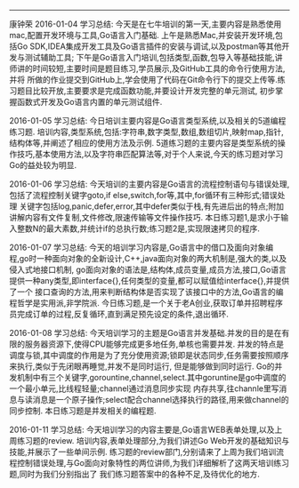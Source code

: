 ------
康钟荣
2016-01-04 学习总结:
     今天是在七牛培训的第一天,主要内容是熟悉使用mac,配置开发环境与工具,Go语言入门基础.
     上午是熟悉Mac,并安装开发环境,包括Go SDK,IDEA集成开发工具及Go语言插件的安装与调试,以及postman等其他开发与测试辅助工具;
     下午是Go语言入门培训,包括类型,函数,包导入等基础技能,讲师讲的时间较短,主要时间是题目练习,学员展示,及GitHub工具的命令行使用方法,并将
  所做的作业提交到GitHub上,学会使用了代码在Git命令行下的提交上传等.练习题目比较开放,主要要求是完成函数功能,并要设计开发完整的单元测试,
  初步掌握函数式开发及Go语言内置的单元测试组件.
  
2016-01-05 学习总结:
     今日培训主要内容是Go语言类型系统,以及相关的5道编程练习题.
     培训内容,类型系统,包括:字符串,数字类型,数组,数组切片,映射map,指针,结构体等,并阐述了相应的使用方法及示例.
     5道练习题的主要内容是类型系统的操作技巧,基本使用方法,以及字符串匹配算法等,对于个人来说,今天的练习题对学习Go的益处较为明显.
     
2016-01-06 学习总结:
     今天培训的主要内容是Go语言的流程控制语句与错误处理,包括了流程控制关键字goto,if else,switch,for等,其中,for循环有三种形式;错误处理
  关键字包括log,panic,defer,error,其中defer类似于栈,有先进后出的特点;附加讲解内容有文件复制,文件修改,限速传输等文件操作技巧.
     本日练习题1,是求小于输入整数N的最大素数,并统计if的总执行数;练习题2是,实现限速拷贝的程序.
     
2016-01-07 学习总结:
     今天的培训学习内容是,Go语言中的借口及面向对象编程,go时一种面向对象的全新设计,C++,java面向对象的两大机制是,强大的类,以及侵入式地接口机制,
  go面向对象的语法是,结构体,成员变量,成员方法,接口,Go语言提供一种any类型,即interface{},任何类型的变量,都可以赋值给interface{},并提供了一个
  接口查询的方法,用来判断结构体是否实现了该接口中的方法,Go语言的编程哲学是实用派,非学院派.
     今日练习题,是一个关于老A创业,获取订单并招聘程序员完成订单的过程,反复循环,直到满足预先设定的条件,退出循环.
     
2016-01-08 学习总结:
     今天培训学习的主题是Go语言并发基础.并发的目的是在有限的服务器资源下,使得CPU能够完成更多地任务,单核也需要并发.
     并发的特点是调度与锁,其中调度的作用是为了充分使用资源;锁即是状态同步,任务需要按照顺序来执行,类似于先闭眼再睡觉,并发不是同时运行,
     但是能够做到同时运行.
     Go的并发机制中有三个关键字,gorountine,channel,select.其中goruntine是go中调度的一个最小单元,比线程轻量;channel通过消息同步实现
     内存共享,往channle里写消息与读消息是一个原子操作;select配合channel选择执行的路径,用来做channel的同步控制.
     本日练习题是并发相关的编程题.
     
2016-01-11 学习总结:
     今天培训学习的内容主要是,Go语言WEB表单处理,以及上周练习题的review.
     培训内容,表单处理部分,为我们讲述Go Web开发的基础知识与技能,并展示了一些单间示例.
     练习题的review部门,分别请来了上周为我们培训流程控制错误处理,与Go面向对象特性的两位讲师,为我们详细解析了这两天培训练习题,同时为我们分别指出了
     我们练习题答案中的各种不足,及待优化的地方.
     
     
     
     
     
     
     
     
     
     
     
     
     
     
     
     
     
     